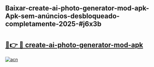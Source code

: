 ## Baixar-create-ai-photo-generator-mod-apk-Apk-sem-anúncios-desbloqueado-completamente-2025-#j6x3b

# <h2><a href="https://ainizakaria.my?title=create-ai-photo-generator-mod-apk&ref=20M">🔗👉 🔴 create-ai-photo-generator-mod-apk</a></h2>

[![acn](https://github.com/user-attachments/assets/0f9c940e-d8b0-45ae-aac7-cd30a18b3e1c)](https://ainizakaria.my?title=create-ai-photo-generator-mod-apk&ref=20M)

